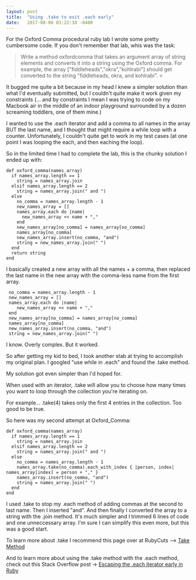 ```yaml
---
layout: post
title:  "Using .take to exit .each early"
date:   2017-08-06 03:22:38 -0400
---
```



For the Oxford Comma procedural ruby lab I wrote some pretty cumbersome code.  If you don't remember that lab, whis was the task:

> Write a method oxfordcomma that takes an argument array of string elements and converts it into a string using the Oxford comma. For example, the array ["fiddleheads","okra","kohlrabi"] should get converted to the string "fiddleheads, okra, and kohlrabi". <

It bugged me quite a bit because in my head I knew a simpler solution than what I'd eventually submitted, but I couldn't quite make it work given my constraints (... and by constraints I mean I was trying to code on my Macbook air in the middle of an indoor playground surrounded by a dozen screaming toddlers, one of them mine.)

I wanted to use the .each iterator and add a comma to all names in the array BUT the last name, and I thought that might require a while loop with a counter.  Unfortunately, I couldn't quite get to work in my test cases (at one point I was looping the each, and then eaching the loop).

So in the limited time I had to complete the lab, this is the chunky solution I ended up with:

```
def oxford_comma(names_array)
  if names_array.length == 1
    string = names_array.join
  elsif names_array.length == 2
    string = names_array.join(" and ")
  else
    no_comma = names_array.length - 1
    new_names_array = []
    names_array.each do |name|
      new_names_array << name + ","
    end
    new_names_array[no_comma] = names_array[no_comma]
    names_array[no_comma]
    new_names_array.insert(no_comma, "and")
    string = new_names_array.join(" ")
  end
  return string
end
```

I basically created a new array with all the names + a comma, then replaced the last name in the new array with the comma-less name from the first array.  
```
 no_comma = names_array.length - 1
 new_names_array = []
 names_array.each do |name|
    new_names_array << name + ","
 end
 new_names_array[no_comma] = names_array[no_comma]
 names_array[no_comma]
 new_names_array.insert(no_comma, "and")
 string = new_names_array.join(" ")
```

I know.  Overly complex.  But it worked.

So after getting my kid to bed, I took another stab at trying to accomplish my original plan.  I googled "use while in .each" and found the .take method.

My solution got even simpler than I'd hoped for.

When used with an iterator, .take will allow you to choose how many times you want to loop through the collection you're iterating on.  

For example...  .take(4) takes only the first 4 entries in the collection.  Too good to be true.

So here was my second attempt at Oxford_Comma:

```
def oxford_comma(names_array)
  if names_array.length == 1
    string = names_array.join
  elsif names_array.length == 2
    string = names_array.join(" and ")
  else
	no_comma = names_array.length - 1
  	names_array.take(no_comma).each_with_index { |person, index| names_array[index] = person + "," }
    names_array.insert(no_comma, "and")
    string = names_array.join(" ")
  end
end
```

I used .take to stop my .each method of adding commas at the second to last name.  Then I inserted "and".  And then finally I converted the array to a string with the .join method.  It's much simpler and I trimmed 6 lines of code and one unneccessary array.  I'm sure I can simplify this even more, but this was a good start.

To learn more about .take I recommend this page over at RubyCuts --> [Take Method](http://www.rubycuts.com/developer-resources/ruby-enumerable-module/take-method/)

And to learn more about using the .take method with the .each method, check out this Stack Overflow post -> [Escaping the .each iterator early in Ruby](https://stackoverflow.com/questions/1568288/escaping-the-each-iteration-early-in-ruby)
